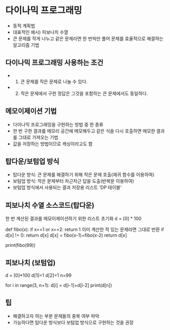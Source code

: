 
# 다이나믹 프로그래밍
- 동적 계획법
- 대표적인 예시) 피보나치 수열
- 큰 문제를 작게 나누고 같은 문제라면 한 번씩만 풀어 문제를 효율적으로 해결하는 알고리즘 기법

## 다이나믹 프로그래밍 사용하는 조건
- 1. 큰 문제를 작은 문제로 나눌 수 있다.
- 2. 작은 문제에서 구한 정답은 그것을 포함하는 큰 문제에서도 동일하다.

## 메모이제이션 기법
- 다이나믹 프로그래밍을 구현하는 방법 중 한 종류
- 한 번 구한 결과를 메모리 공간에 메모해두고 같은 식을 다시 호출하면 메모한 결과를 그대로 가져오는 기법
- 값을 저장하는 방법이므로 캐싱이라고도 함

## 탑다운/보텀업 방식
- 탑다운 방식: 큰 문제를 해결하기 위해 작은 문제 호출(재귀 함수를 이용하여)
- 보텀업 방식: 작은 문제부터 차근차근 답을 도출(반복문 이용하여)
- 보텀업 방식에서 사용되는 결과 저장용 리스트 'DP 테이블'

## 피보나치 수열 소스코드(탑다운)

한 번 계산된 결과를 메모이제이션하기 위한 리스트 초기화
d = [0] * 100

def fibo(x):
    if x==1 or x==2:
        return 1
    이미 계산한 적 있는 문제라면 그대로 반환
    if d[x] != 0:
        return d[x]
    d[x] = fibo(x-1)+fibo(x-2)
    return d[x]

print(fibo(99))

## 피보나치 (보텀업)

d = [0]*100
d[1]=1
d[2]=1
n=99

for i in range(3, n+1):
    d[i] = d[i-1]+d[i-2]
print(d[n])

## 팁
- 해결하고자 하는 부분 문제들의 중복 여부 파악
- 가능하다면 탑다운 방식보다 보텀업 방식으로 구현하는 것을 권장




